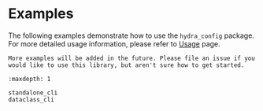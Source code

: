 # Examples

The following examples demonstrate how to use the `hydra_config` package. For more detailed usage information, please refer to [Usage](../usage/index.md) page.

```{todo}
More examples will be added in the future. Please file an issue if you would like to use this library, but aren't sure how to get started.
```

```{toctree}
:maxdepth: 1

standalone_cli
dataclass_cli
```
